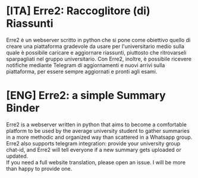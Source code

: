 # [ITA] Erre2: Raccoglitore (di) Riassunti
Erre2 è un webserver scritto in python che si pone come obiettivo quello di creare una piattaforma gradevole da usare
per l'universitario medio sulla quale è possibile caricare e aggiornare riassunti, piuttosto che ritrovarseli sparpagliati nel gruppo universitario. 
Con Erre2, inoltre, è possibile ricevere notifiche mediante Telegram di aggiornamenti e nuovi arrivi sulla piattaforma, per essere sempre aggiornati e pronti agli esami.
# [ENG] Erre2: a simple Summary Binder
Erre2 is a webserver written in python that aims to become a comfortable platform to be used by the average university student to gather summaries in a more methodic and organized way than scattered in a Whatsapp group. Erre2 also supports telegram integration: provide your university group chat-id, and Erre2 will tell everyone if a new summary gets uploaded or updated.  
If you need a full website translation, please open an issue. I will be more than happy to provide one.
